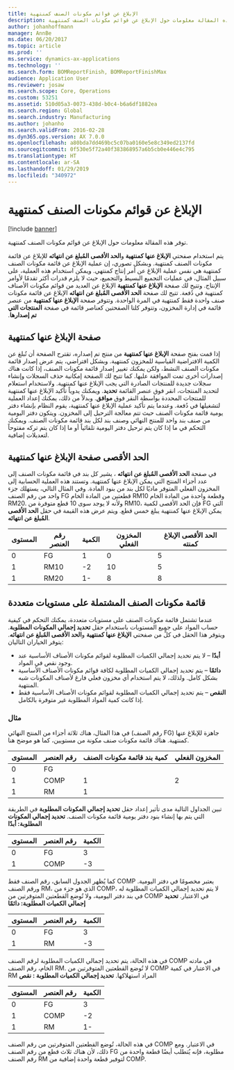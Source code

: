 ```yaml
---
title: الإبلاغ عن قوائم مكونات الصنف‬ كمنتهية
description: توفر هذه المقالة معلومات حول الإبلاغ عن قوائم مكونات الصنف‬ كمنتهية.
author: johanhoffmann
manager: AnnBe
ms.date: 06/20/2017
ms.topic: article
ms.prod: ''
ms.service: dynamics-ax-applications
ms.technology: ''
ms.search.form: BOMReportFinish, BOMReportFinishMax
audience: Application User
ms.reviewer: josaw
ms.search.scope: Core, Operations
ms.custom: 53251
ms.assetid: 510d05a3-0073-438d-b0c4-b6a6df1882ea
ms.search.region: Global
ms.search.industry: Manufacturing
ms.author: johanho
ms.search.validFrom: 2016-02-28
ms.dyn365.ops.version: AX 7.0.0
ms.openlocfilehash: a80bda7dd469bc5c07ba0160e5e8c349ed2137fd
ms.sourcegitcommit: 0f530e5f72a40f383868957a6b5cb0e446e4c795
ms.translationtype: HT
ms.contentlocale: ar-SA
ms.lasthandoff: 01/29/2019
ms.locfileid: "340972"
---
```

# <a name="report-boms-as-finished"></a>الإبلاغ عن قوائم مكونات الصنف‬ كمنتهية

[!include [banner](../includes/banner.md)]

توفر هذه المقالة معلومات حول الإبلاغ عن قوائم مكونات الصنف‬ كمنتهية.

يتم استخدام صفحتي **الإبلاغ عنها كمنتهية** و**الحد الأقصى المُبلغ عن انتهائه‬** للإبلاغ عن قائمة مكونات الصنف كمنتهية. وبشكل تصوري، إن عملية الإبلاغ عن قائمة مكونات الصنف كمنتهية هي نفس عملية الإبلاغ عن أمر إنتاج كمنتهي. ويمكن استخدام هذه العملية، على سبيل المثال، في عمليات التجميع البسيط والتجميع، حيث لا يلزم قدرات أكثر تقدمًا لأوامر الإنتاج. وتتيح لك صفحة **‏‫الإبلاغ عنها كمنتهية** الإبلاغ عن العديد من قوائم مكونات الأصناف كمنتهية في دُفعة. تتيح لك صفحة **الحد الأقصى المُبلغ عن انتهائه‬‬‏‫** الإبلاغ عن قائمة مكونات صنف واحدة فقط كمنتهية في المرة الواحدة. وتتوفر صفحة **‬‏‫الإبلاغ عنها كمنتهية** من عنصر قائمة في إدارة المخزون، وتتوفر كلتا الصفحتين كعناصر قائمة في صفحة **المنتجات التي تم إصدارها**.

## <a name="report-as-finished-page"></a>صفحة الإبلاغ عنها كمنتهية
إذا قمت بفتح صفحة **الإبلاغ عنها كمنتهية** من منتج تم إصداره، تقترح الصفحة أن تُبلغ عن الكمية الافتراضية القياسية للمخزون كمنتهية. وبشكل افتراضي، يتم عرض إصدار قائمة مكونات الصنف النشط، ولكن يمكنك تغيير إصدار قائمة مكونات الصنف، إذا كانت هناك إصدارات أخرى تمت الموافقة عليها. كما تتيح لك الصفحة إمكانية حذف السجلات وإنشاء سجلات جديدة للمنتجات الصادرة التي يجب الإبلاغ عنها كمنتهية. ولاستخدام استعلام لتحديد المنتجات، انقر فوق عنصر القائمة **تحديد**. ويمكنك يدوياً تأكيد الإبلاغ عنها كمنتهية للمنتجات المحددة بواسطة النقر فوق **موافق**. وبدلاً من ذلك، يمكنك إعداد العملية لتشغيلها في دُفعة. وعندما يتم تأكيد عملية الإبلاغ عنها كمنتهية، يقوم النظام بإنشاء دفتر يومية قائمة مكونات الصنف حيث تتم معالجة الترحيل إلى المخزون. ويتكون دفتر اليومية من صنف بند واحد للمنتج النهائي وصنف بند لكل بند قائمة مكونات الصنف. ويمكنك التحكم في ما إذا كان يتم ترحيل دفتر اليومية تلقائياً أو ما إذا كان يتم تركه مفتوحاً لتعديلات إضافية.

## <a name="max-report-as-finished-page"></a>الحد الأقصى صفحة الإبلاغ عنها كمنتهية
في صفحة **الحد الأقصى المُبلغ عن انتهائه‬** ، يشير كل بند في قائمة مكونات الصنف إلى عدد أجزاء المنتج التي يمكن الإبلاغ عنها كمنتهية. وتستند هذه العملية الحسابية إلى المخزون الفعلي المتوفر ماديًا لكل بند من بنود المادة. وفي المثال التالي، يستهلك جزء واحد من رقم الصنف FG قطعتين من المادة الخام RM10 وقطعة واحدة من المادة الخام RM20. ولأنه لا يوجد سوى 10 قطع متوفرة من RM10، فإن الحد الأقصى لكمية FG التي يمكن الإبلاغ عنها كمنتهية يبلغ خمس قطع. ويتم عرض هذه القيمة في حقل **الحد الأقصى المُبلغ عن انتهائه‬**.

| المستوى | رقم العنصر | الكمية | المخزون الفعلي | الحد الأقصى الإبلاغ كمنته |
|-------|-------------|----------|---------|-------------------------|
| 0     | FG          |  1       | 0       | 5                       |
| 1     | RM10        | -2       | 10      | 5                       |
| 1     | RM20        | 1-       |  8      | 8                       |

## <a name="boms-that-have-multiple-levels"></a>قائمة مكونات الصنف المشتملة على مستويات متعددة
عندما تشتمل قائمة مكونات الصنف على مستويات متعددة، يمكنك التحكم في كيفية حساب المواد على جميع المستويات باستخدام حقل **تحديد إجمالي المكونات المطلوبة**. ويتوفر هذا الحقل في كلٍّ من صفحتي **الإبلاغ عنها كمنتهية** و**الحد الأقصى المُبلغ عن انتهائه‬**. يتوفر الخياران التاليان:

-   **أبدًا** – لا يتم تحديد إجمالي الكميات المطلوبة لقوائم مكونات الأصناف الأساسية عند وجود نقص في المواد.
-   **دائمًا** – يتم تحديد إجمالي الكميات المطلوبة لكافة قوائم مكونات الأصناف الأساسية بشكل كامل. ولذلك، لا يتم استخدام أي مخزون فعلي فارغ لأصناف المكونات شبه المنتهية.
-   **النقص** – يتم تحديد إجمالي الكميات المطلوبة لقوائم مكونات الأصناف الأساسية فقط إذا كانت كمية المواد المطلوبة غير متوفرة بالكامل.

### <a name="example"></a>مثال

في هذا المثال، هناك ثلاثة أجزاء من المنتج النهائي (رقم الصنف FG) جاهزة للإبلاغ عنها كمنتهية. هناك قائمة مكونات صنف مكونة من مستويين، كما هو موضح هنا.

| المستوى | رقم العنصر | كمية بند قائمة مكونات الصنف | المخزون الفعلي |
|-------|-------------|-------------------|---------|
| 0     | FG          |                   |         |
| 1     | COMP        | 1                 | 2       |
| 1     | RM          | 1                 |         |

تبين الجداول التالية مدى تأثير إعداد حقل **تحديد إجمالي المكونات المطلوبة‬** في الطريقة التي يتم بها إنشاء بنود دفتر يومية قائمة مكونات الصنف. **تحديد إجمالي المكونات المطلوبة‬: أبدًا**

| المستوى | رقم العنصر | الكمية |
|-------|-------------|----------|
| 0     | FG          | 3        |
| 1     | COMP        | -3       |

كما يُظهر الجدول السابق، رقم الصنف فقط COMP يعتبر مخصومًا في دفتر اليومية. ورقم الصنف RM، الذي هو جزء من COMP، لا يتم تحديد إجمالي الكميات المطلوبة له في بند دفتر اليومية، ولا تُوضع القطعتين المتوفرتين من COMP في الاعتبار. **تحديد إجمالي الكميات المطلوبة: دائمًا**

| المستوى | رقم العنصر | الكمية |
|-------|-------------|----------|
| 0     | FG          | 3        |
| 1     | RM          | -3       |

في هذه الحالة، يتم تحديد إجمالي الكميات المطلوبة لرقم الصنف COMP في مادته الخام، رقم الصنف RM. لا تُوضع القطعتين المتوفرتين من COMP في الاعتبار في كمية RM المراد استهلاكها. **تحديد إجمالي الكميات المطلوبة : نقص**

| المستوى | رقم العنصر | الكمية |
|-------|-------------|----------|
| 0     | FG          | 3        |
| 1     | COMP        | -2       |
| 1     | RM          | 1-       |

في هذه الحالة، تُوضع القطعتين المتوفرتين من رقم الصنف COMP في الاعتبار. ومع ذلك، لأن هناك ثلاث قطع من رقم الصنف FG مطلوبة، فإنه يُتطلب أيضًا قطعة واحدة من رقم الصنف RM لتوفير قطعة واحدة إضافية من COMP.



